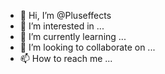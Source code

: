 - 👋 Hi, I’m @Pluseffects
- 👀 I’m interested in ...
- 🌱 I’m currently learning ...
- 💞️ I’m looking to collaborate on ...
- 📫 How to reach me ...

<!---
Pluseffects/Pluseffects is a ✨ special ✨ repository because its `README.md` (this file) appears on your GitHub profile.
You can click the Preview link to take a look at your changes.
--->

